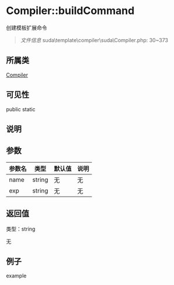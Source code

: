 # Compiler::buildCommand

创建模板扩展命令

> *文件信息* suda\template\compiler\suda\Compiler.php: 30~373

## 所属类 

[Compiler](../Compiler.md)

## 可见性

 public static

## 说明




## 参数


| 参数名 | 类型 | 默认值 | 说明 |
|--------|-----|-------|-------|
| name |  string | 无 | 无 |
| exp |  string | 无 | 无 |



## 返回值

类型：string

无



## 例子

example
